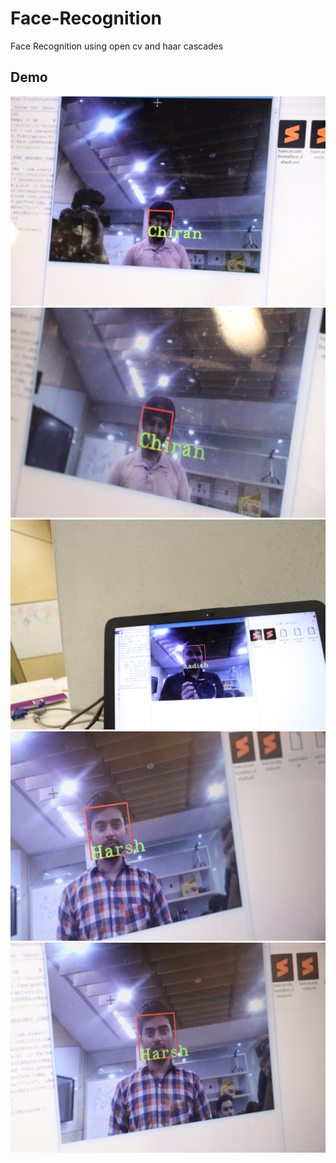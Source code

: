 # Face-Recognition
Face Recognition using open cv and haar cascades

## Demo
 ![](IMG_4227.JPG)
 ![](IMG_4228.JPG)
 ![](IMG_4230.JPG)
 ![](IMG_4231.JPG)
 ![](IMG_4232.JPG)
